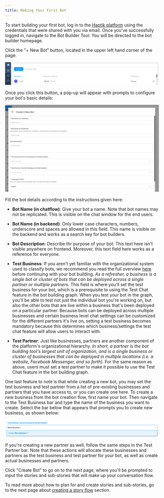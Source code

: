 ```yaml
---
title: Making Your First Bot
---
```


To start building your first bot, log in to the [Haptik platform](https://staging.hellohaptik.com/home/) using the credentials that were shared with you via email. Once you've successfully logged in, navigate to the Bot Builder Tool. You will be directed to the bot builder homepage.

Click the "+ New Bot" button, located in the upper left hand corner of the page:

![createbot_header_may](assets/createbot_header_may.png)

Once you click this button, a pop-up will appear with prompts to configure your bot's basic details:

![createbot_popup_may](assets/createbot_popup_may.png)

Fill the bot details according to the instructions given here:

- **Bot Name (in chatflow)**: Give your bot a name. Note that bot names may not be replicated. This is visible on the chat window for the end users.

- **Bot Name (in backend)**: Only lower case characters, numbers, underscore and spaces are allowed in this field. This name is visible on the backend and works as a search key for bot builders.

- **Bot Description**: Describe thr purpose of your bot. This text here isn't visible anywhere on frontend. Moreover, this text field here works as a reference for everyone.

- **Test Business**: If you aren't yet familiar with the organizational system used to classify bots, we recommend you read the full overview [here](https://documentation.haptik.ai/bot-builder/basic/business) before continuing with your bot building. _As a refresher, a business is a single bot or cluster of bots that can be deployed across a single partner or multiple partners._ This field is where you'll set the test business for your bot, which is a prerequisite to using the Test Chat feature in the bot building graph. When you test your bot in the graph, you'll be able to test not just the individual bot you're working on, but also the other bots that are live within a business that's been deployed on a particular partner. Because bots can be deployed across multiple businesses and certain business level chat settings can be customized for the different partners it's live on, setting a test business becomes mandatory because this determines which business/settings the test chat feature will allow users to interact with.

- **Test Partner**: Just like businesses, partners are another component of the platform's organizational hierarchy. _In short, a partner is the bot building tool's largest unit of organization, and is a single business or cluster of businesses that can be deployed in multiple locations (i.e. a website, Facebook Messenger, and so forth)._ For the same reason as above, users must set a test partner to make it possible to use the Test Chat feature in the bot building graph.

One last feature to note is that while creating a new bot, you may set the test business and test partner from a list of pre-existing businesses and partners that you have access to, or you can create one here. To create a new business from the bot creation flow, first name your bot. Then navigate to the Test Business bar and type the name of the business you want to create. Select the bar below that appears that prompts you to create new business, as shown below:

![create_new_business](assets/create_new_business.png)

If you're creating a new partner as well, follow the same steps in the Test Partner bar. Note that these actions will allocate these businesses and partners as the test business and test partner for your bot, as well as create actual businesses and partners.

Click "Create Bot" to go on to the next page, where you'll be prompted to input the stories and sub-stories that will make up your conversation flow.

To read more about how to plan for and create stories and sub-stories, go to the next page about [creating a story flow](https://documentation.haptik.ai/bot-builder/basic/creating-story) section.

